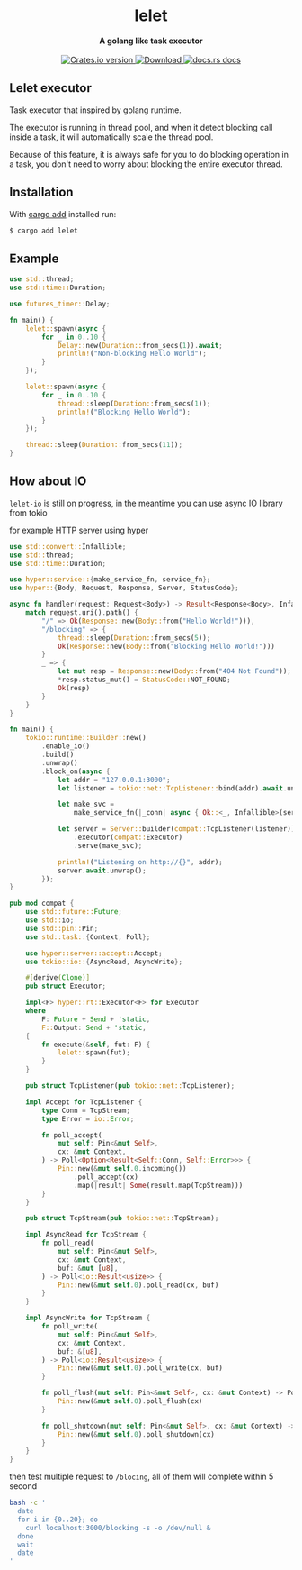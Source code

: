 <h1 align="center">lelet</h1>
<div align="center">
  <strong>
    A golang like task executor
  </strong>
</div>

<br />

<div align="center">
  <!-- Crates version -->
  <a href="https://crates.io/crates/lelet">
    <img src="https://img.shields.io/crates/v/lelet.svg?style=flat-square"
    alt="Crates.io version" />
  </a>
  <!-- Downloads -->
  <a href="https://crates.io/crates/lelet">
    <img src="https://img.shields.io/crates/d/lelet.svg?style=flat-square"
      alt="Download" />
  </a>
  <!-- docs.rs docs -->
  <a href="https://docs.rs/lelet">
    <img src="https://img.shields.io/badge/docs-latest-blue.svg?style=flat-square"
      alt="docs.rs docs" />
  </a>
</div>

## Lelet executor

Task executor that inspired by golang runtime.

The executor is running in thread pool, and when it detect blocking call inside
a task, it will automatically scale the thread pool.

Because of this feature, it is always safe for you to do blocking operation in a task,
you don't need to worry about blocking the entire executor thread.

## Installation

With [cargo add][cargo-add] installed run:

```sh
$ cargo add lelet
```

[cargo-add]: https://github.com/killercup/cargo-edit

## Example

```rust
use std::thread;
use std::time::Duration;

use futures_timer::Delay;

fn main() {
    lelet::spawn(async {
        for _ in 0..10 {
            Delay::new(Duration::from_secs(1)).await;
            println!("Non-blocking Hello World");
        }
    });

    lelet::spawn(async {
        for _ in 0..10 {
            thread::sleep(Duration::from_secs(1));
            println!("Blocking Hello World");
        }
    });

    thread::sleep(Duration::from_secs(11));
}
```

## How about IO

`lelet-io` is still on progress, in the meantime you can use async IO library from tokio

for example HTTP server using hyper

```rust
use std::convert::Infallible;
use std::thread;
use std::time::Duration;

use hyper::service::{make_service_fn, service_fn};
use hyper::{Body, Request, Response, Server, StatusCode};

async fn handler(request: Request<Body>) -> Result<Response<Body>, Infallible> {
    match request.uri().path() {
        "/" => Ok(Response::new(Body::from("Hello World!"))),
        "/blocking" => {
            thread::sleep(Duration::from_secs(5));
            Ok(Response::new(Body::from("Blocking Hello World!")))
        }
        _ => {
            let mut resp = Response::new(Body::from("404 Not Found"));
            *resp.status_mut() = StatusCode::NOT_FOUND;
            Ok(resp)
        }
    }
}

fn main() {
    tokio::runtime::Builder::new()
        .enable_io()
        .build()
        .unwrap()
        .block_on(async {
            let addr = "127.0.0.1:3000";
            let listener = tokio::net::TcpListener::bind(addr).await.unwrap();

            let make_svc =
                make_service_fn(|_conn| async { Ok::<_, Infallible>(service_fn(handler)) });

            let server = Server::builder(compat::TcpListener(listener))
                .executor(compat::Executor)
                .serve(make_svc);

            println!("Listening on http://{}", addr);
            server.await.unwrap();
        });
}

pub mod compat {
    use std::future::Future;
    use std::io;
    use std::pin::Pin;
    use std::task::{Context, Poll};

    use hyper::server::accept::Accept;
    use tokio::io::{AsyncRead, AsyncWrite};

    #[derive(Clone)]
    pub struct Executor;

    impl<F> hyper::rt::Executor<F> for Executor
    where
        F: Future + Send + 'static,
        F::Output: Send + 'static,
    {
        fn execute(&self, fut: F) {
            lelet::spawn(fut);
        }
    }

    pub struct TcpListener(pub tokio::net::TcpListener);

    impl Accept for TcpListener {
        type Conn = TcpStream;
        type Error = io::Error;

        fn poll_accept(
            mut self: Pin<&mut Self>,
            cx: &mut Context,
        ) -> Poll<Option<Result<Self::Conn, Self::Error>>> {
            Pin::new(&mut self.0.incoming())
                .poll_accept(cx)
                .map(|result| Some(result.map(TcpStream)))
        }
    }

    pub struct TcpStream(pub tokio::net::TcpStream);

    impl AsyncRead for TcpStream {
        fn poll_read(
            mut self: Pin<&mut Self>,
            cx: &mut Context,
            buf: &mut [u8],
        ) -> Poll<io::Result<usize>> {
            Pin::new(&mut self.0).poll_read(cx, buf)
        }
    }

    impl AsyncWrite for TcpStream {
        fn poll_write(
            mut self: Pin<&mut Self>,
            cx: &mut Context,
            buf: &[u8],
        ) -> Poll<io::Result<usize>> {
            Pin::new(&mut self.0).poll_write(cx, buf)
        }

        fn poll_flush(mut self: Pin<&mut Self>, cx: &mut Context) -> Poll<io::Result<()>> {
            Pin::new(&mut self.0).poll_flush(cx)
        }

        fn poll_shutdown(mut self: Pin<&mut Self>, cx: &mut Context) -> Poll<io::Result<()>> {
            Pin::new(&mut self.0).poll_shutdown(cx)
        }
    }
}
```

then test multiple request to `/blocing`, all of them will complete within 5 second

```bash
bash -c '
  date
  for i in {0..20}; do
    curl localhost:3000/blocking -s -o /dev/null &
  done
  wait
  date
'
```
